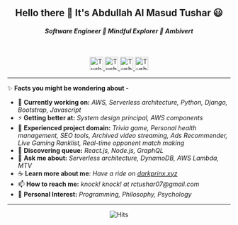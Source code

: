 
<h2 align="center">Hello there 👋 It's Abdullah Al Masud Tushar 😃 </h2>
<h4 align="center"><i>Software Engineer 🌱 Mindful Explorer 🌱 Ambivert</i></h4>
<br>
<p align="center">
  <a href="https://www.linkedin.com/in/rctushar07" target="_blank">
  <img alt="Tushar-Linkedin" src="https://cdn4.iconfinder.com/data/icons/social-messaging-ui-color-shapes-2-free/128/social-linkedin-circle-512.png" width="30" height="30" >
  </a>

  <a href="https://medium.com/@darkprinx" target="_blank">
    <img alt="Tushar-Medium" src="https://cdn1.iconfinder.com/data/icons/social-media-circle-7/512/Circled_Medium_svg5-512.png" width="30" height="30" >
  </a>
  
  <a href="https://stackoverflow.com/u/10252307" target="_blank">
    <img alt="Tushar-Stackoverflow" src="https://cdn2.iconfinder.com/data/icons/social-icons-color/512/stackoverflow-512.png" width="30" height="30" >
  </a>

  <a href="https://twitter.com/severuscnell" target="_blank">
    <img alt="Tushar-Twitter" src="https://image.flaticon.com/icons/svg/124/124021.svg" width="30" height="30" >
  </a>
</p>

------------------------------

:sparkles: **Facts you might be wondering about -**

- 🔭 **Currently working on:** _AWS, Serverless architecture, Python, Django, Bootstrap, Javascript_
- ⚡ **Getting better at:** _System design principal, AWS components_
- :star2: **Experienced project domain:** _Trivia game, Personal health management, SEO tools, Archived video streaming, Ads Recommender, Live Gaming Ranklist, Real-time opponent match making_
- 🌱 **Discovering queue:** _React.js, Node.js, GraphQL_
- 💬 **Ask me about:** _Serverless architecture, DynamoDB, AWS Lambda, MTV_
- :coffee: **Learn more about me**: _Have a ride on [darkprinx.xyz](https://darkprinx.xyz)_
- 📫 **How to reach me:** _knock! knock! at rctushar07@gmail.com_
- :purple_heart: **Personal Interest:** _Programming, Philosophy, Psychology_

--------------
<p align="center">
<img src="https://hitcounter.pythonanywhere.com/count/tag.svg?url=https%3A%2F%2Fgithub.com%2Fdarkprinx%2Fdarkprinx%2Fblob%2Fmaster%2FREADME.md" alt="Hits">
</p>


